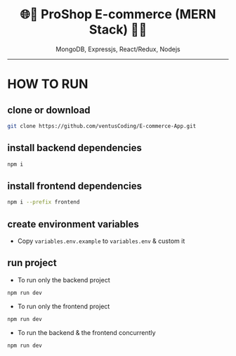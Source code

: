 <h1 align="center">
🌐🛒 ProShop E-commerce (MERN Stack) 🛒🌐
</h1>
<p align="center">
MongoDB, Expressjs, React/Redux, Nodejs
</p>

---
# HOW TO RUN

## clone or download
```bash
git clone https://github.com/ventusCoding/E-commerce-App.git
```

## install backend dependencies
```bash
npm i
```

## install frontend dependencies
```bash
npm i --prefix frontend
```

## create environment variables
- Copy `variables.env.example` to `variables.env` & custom it

## run project

- To run only the backend project

```bash
npm run dev
```

- To run only the frontend project

```bash
npm run dev
```

- To run the backend & the frontend concurrently

```bash
npm run dev
```
